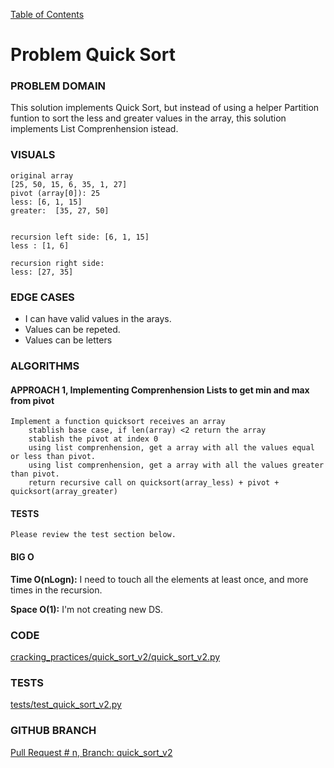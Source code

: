 [Table of Contents](../../README.md)

# Problem Quick Sort

<!-- [Whiteboard approach](x_x) -->

### PROBLEM DOMAIN
This solution implements Quick Sort, but instead of using a helper Partition funtion to sort the less and greater values in the array, this solution implements List Comprenhension istead.

### VISUALS

```
original array
[25, 50, 15, 6, 35, 1, 27]
pivot (array[0]): 25
less: [6, 1, 15]
greater:  [35, 27, 50]


recursion left side: [6, 1, 15]
less : [1, 6]

recursion right side:
less: [27, 35]

```

### EDGE CASES

- I can have valid values in the arays.
- Values can be repeted.
- Values can be letters

### ALGORITHMS

#### APPROACH 1, Implementing Comprenhension Lists to get min and max from pivot

```
Implement a function quicksort receives an array
    stablish base case, if len(array) <2 return the array
    stablish the pivot at index 0
    using list comprenhension, get a array with all the values equal or less than pivot.
    using list comprenhension, get a array with all the values greater than pivot.
    return recursive call on quicksort(array_less) + pivot + quicksort(array_greater)

```

#### TESTS

```
Please review the test section below.
```

#### BIG O

**Time O(nLogn):** I need to touch all the elements at least once, and more times in the recursion.

**Space O(1):** I'm not creating new DS.

### CODE

[cracking_practices/quick_sort_v2/quick_sort_v2.py](quick_sort_v2.py)

### TESTS

[tests/test_quick_sort_v2.py](../../tests/test_quick_sort_v2.py)

### GITHUB BRANCH

[Pull Request # n, Branch: quick_sort_v2](https://github.com/ilealm/cracking-practices/pull/89)
